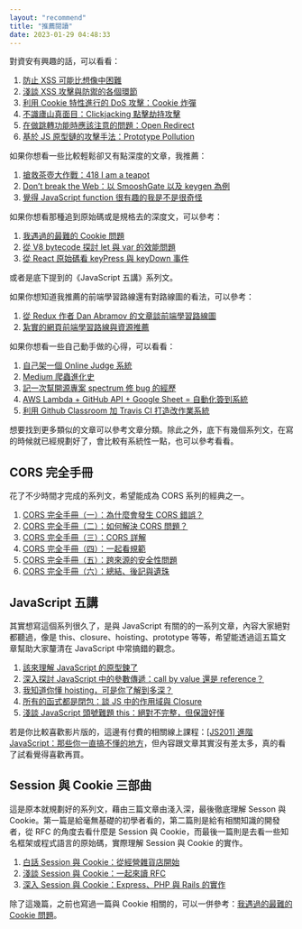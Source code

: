 ```yaml
---
layout: "recommend"
title: "推薦閱讀"
date: 2023-01-29 04:48:33
---
```


對資安有興趣的話，可以看看：

1. [防止 XSS 可能比想像中困難](http://localhost:4000/2021/05/25/prevent-xss-is-not-that-easy/)
2. [淺談 XSS 攻擊與防禦的各個環節](http://localhost:4000/2021/06/19/xss-attack-and-defense/)
3. [利用 Cookie 特性進行的 DoS 攻擊：Cookie 炸彈](http://localhost:4000/2021/07/10/cookie-bomb/)
4. [不識廬山真面目：Clickjacking 點擊劫持攻擊](http://localhost:4000/2021/09/26/what-is-clickjacking/)
5. [在做跳轉功能時應該注意的問題：Open Redirect](http://localhost:4000/2021/09/26/what-is-open-redirect/)
6. [基於 JS 原型鏈的攻擊手法：Prototype Pollution](http://localhost:4000/2021/09/29/prototype-pollution/)

如果你想看一些比較輕鬆卻又有點深度的文章，我推薦：

1. [搶救茶壺大作戰：418 I am a teapot](https://blog.huli.tw/2019/06/14/http-status-code-418-teapot/)
2. [Don’t break the Web：以 SmooshGate 以及 keygen 為例](https://blog.huli.tw/2019/11/26/dont-break-web-smooshgate-and-keygen/)
3. [覺得 JavaScript function 很有趣的我是不是很奇怪](https://blog.huli.tw/2020/04/18/javascript-function-is-awesome/)

如果你想看那種追到原始碼或是規格去的深度文，可以參考：

1. [我遇過的最難的 Cookie 問題](https://blog.huli.tw/2017/08/27/a-cookie-problem/)
2. [從 V8 bytecode 探討 let 與 var 的效能問題](https://blog.huli.tw/2020/02/20/let-vs-var-bytecode/)
3. [從 React 原始碼看 keyPress 與 keyDown 事件](https://blog.huli.tw/2019/03/24/react-keypress-keydown/)

或者是底下提到的《JavaScript 五講》系列文。

如果你想知道我推薦的前端學習路線還有對路線圖的看法，可以參考：

1. [從 Redux 作者 Dan Abramov 的文章談前端學習路線圖](https://blog.huli.tw/2019/01/03/front-end-learning-path/)
2. [紮實的網頁前端學習路線與資源推薦](https://blog.huli.tw/2019/08/21/real-front-end-learning-path/)

如果你想看一些自己動手做的心得，可以看看：

1. [自己架一個 Online Judge 系統](https://blog.huli.tw/2020/03/23/build-your-own-online-judge-system/)
2. [Medium 爬蟲進化史](https://blog.huli.tw/2019/07/12/medium-crawler/)
3. [記一次幫開源專案 spectrum 修 bug 的經歷](https://blog.huli.tw/2019/04/19/fix-spectrum-bug/)
4. [AWS Lambda + GitHub API + Google Sheet = 自動化簽到系統](https://blog.huli.tw/2018/09/14/aws-lambda-and-github-api/)
5. [利用 Github Classroom 加 Travis CI 打造改作業系統](https://blog.huli.tw/2018/02/03/github-classroom-and-travis-ci/)

想要找到更多類似的文章可以參考文章分類。除此之外，底下有幾個系列文，在寫的時候就已經規劃好了，會比較有系統性一點，也可以參考看看。

## CORS 完全手冊

花了不少時間才完成的系列文，希望能成為 CORS 系列的經典之一。

1. [CORS 完全手冊（一）：為什麼會發生 CORS 錯誤？](/2021/02/19/cors-guide-1/)
2. [CORS 完全手冊（二）：如何解決 CORS 問題？](/2021/02/19/cors-guide-2/)
3. [CORS 完全手冊（三）：CORS 詳解](/2021/02/19/cors-guide-3/)
4. [CORS 完全手冊（四）：一起看規範](/2021/02/19/cors-guide-4/)
5. [CORS 完全手冊（五）：跨來源的安全性問題](/2021/02/19/cors-guide-5/)
6. [CORS 完全手冊（六）：總結、後記與遺珠](/2021/02/19/cors-guide-6/)

## JavaScript 五講

其實想寫這個系列很久了，是與 JavaScript 有關的的一系列文章，內容大家絕對都聽過，像是 this、closure、hoisting、prototype 等等，希望能透過這五篇文章幫助大家釐清在 JavaScript 中常搞錯的觀念。

1. [該來理解 JavaScript 的原型鍊了](/2017/08/27/the-javascripts-prototype-chain/)
2. [深入探討 JavaScript 中的參數傳遞：call by value 還是 reference？](/2018/06/23/javascript-call-by-value-or-reference/)
3. [我知道你懂 hoisting，可是你了解到多深？](/2018/11/10/javascript-hoisting-and-tdz/)
4. [所有的函式都是閉包：談 JS 中的作用域與 Closure](/2018/12/08/javascript-closure/)
5. [淺談 JavaScript 頭號難題 this：絕對不完整，但保證好懂](/2019/02/23/javascript-what-is-this/)

若是你比較喜歡影片版的，這邊有付費的相關線上課程：[[JS201] 進階 JavaScript：那些你一直搞不懂的地方](https://www.lidemy.com/p/js201-javascript)，但內容跟文章其實沒有差太多，真的看了試看覺得喜歡再買。

## Session 與 Cookie 三部曲

這是原本就規劃好的系列文，藉由三篇文章由淺入深，最後徹底理解 Sesson 與 Cookie。第一篇是給毫無基礎的初學者看的，第二篇則是給有相關知識的開發者，從 RFC 的角度去看什麼是 Session 與 Cookie，而最後一篇則是去看一些知名框架或程式語言的原始碼，實際理解 Session 與 Cookie 的實作。

1. [白話 Session 與 Cookie：從經營雜貨店開始](https://medium.com/@hulitw/session-and-cookie-15e47ed838bc)
2. [淺談 Session 與 Cookie：一起來讀 RFC](/2019/08/09/session-and-cookie-part2/)
3. [深入 Session 與 Cookie：Express、PHP 與 Rails 的實作](/2019/08/09/session-and-cookie-part3/)

除了這幾篇，之前也寫過一篇與 Cookie 相關的，可以一併參考：[我遇過的最難的 Cookie 問題](/2017/08/27/a-cookie-problem/)。


